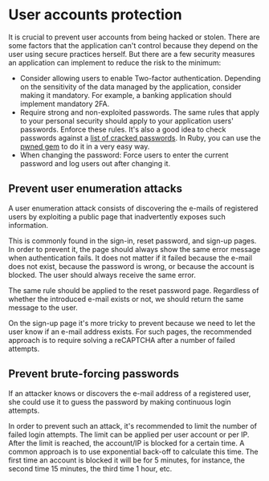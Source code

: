 # User accounts protection

It is crucial to prevent user accounts from being hacked or stolen. There are some factors that the application can't control because they depend on the user using secure practices herself. But there are a few security measures an application can implement to reduce the risk to the minimum:

- Consider allowing users to enable Two-factor authentication. Depending on the sensitivity of the data managed by the application, consider making it mandatory. For example, a banking application should implement mandatory 2FA.
- Require strong and non-exploited passwords. The same rules that apply to your personal security should apply to your application users' passwords. Enforce these rules. It's also a good idea to check passwords against a [list of cracked passwords](https://haveibeenpwned.com/API/v3). In Ruby, you can use the [pwned gem](https://github.com/philnash/pwned) to do it in a very easy way.
- When changing the password: Force users to enter the current password and log users out after changing it.

## Prevent user enumeration attacks

A user enumeration attack consists of discovering the e-mails of registered users by exploiting a public page that inadvertently exposes such information.

This is commonly found in the sign-in, reset password, and sign-up pages. In order to prevent it, the page should always show the same error message when authentication fails. It does not matter if it failed because the e-mail does not exist, because the password is wrong, or because the account is blocked. The user should always receive the same error.

The same rule should be applied to the reset password page. Regardless of whether the introduced e-mail exists or not, we should return the same message to the user.

On the sign-up page it's more tricky to prevent because we need to let the user know if an e-mail address exists. For such pages, the recommended approach is to require solving a reCAPTCHA after a number of failed attempts.

## Prevent brute-forcing passwords

If an attacker knows or discovers the e-mail address of a registered user, she could use it to guess the password by making continuous login attempts.

In order to prevent such an attack, it's recommended to limit the number of failed login attempts. The limit can be applied per user account or per IP. After the limit is reached, the account/IP is blocked for a certain time. A common approach is to use exponential back-off to calculate this time. The first time an account is blocked it will be for 5 minutes, for instance, the second time 15 minutes, the third time 1 hour, etc.
